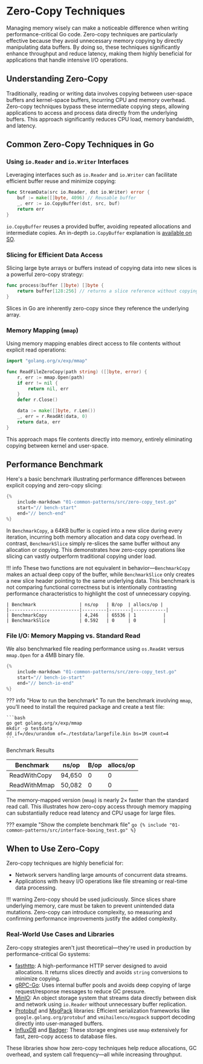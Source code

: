 # Zero-Copy Techniques

Managing memory wisely can make a noticeable difference when writing performance-critical Go code. Zero-copy techniques are particularly effective because they avoid unnecessary memory copying by directly manipulating data buffers. By doing so, these techniques significantly enhance throughput and reduce latency, making them highly beneficial for applications that handle intensive I/O operations.

## Understanding Zero-Copy

Traditionally, reading or writing data involves copying between user-space buffers and kernel-space buffers, incurring CPU and memory overhead. Zero-copy techniques bypass these intermediate copying steps, allowing applications to access and process data directly from the underlying buffers. This approach significantly reduces CPU load, memory bandwidth, and latency.

## Common Zero-Copy Techniques in Go

### Using `io.Reader` and `io.Writer` Interfaces

Leveraging interfaces such as `io.Reader` and `io.Writer` can facilitate efficient buffer reuse and minimize copying:

```go
func StreamData(src io.Reader, dst io.Writer) error {
	buf := make([]byte, 4096) // Reusable buffer
	_, err := io.CopyBuffer(dst, src, buf)
	return err
}
```

`io.CopyBuffer` reuses a provided buffer, avoiding repeated allocations and intermediate copies. An in-depth `io.CopyBuffer` explanation is [available on SO](https://stackoverflow.com/questions/71082021/what-exactly-is-buffer-last-parameter-in-io-copybuffer).

### Slicing for Efficient Data Access

Slicing large byte arrays or buffers instead of copying data into new slices is a powerful zero-copy strategy:

```go
func process(buffer []byte) []byte {
	return buffer[128:256] // returns a slice reference without copying
}
```

Slices in Go are inherently zero-copy since they reference the underlying array.

### Memory Mapping (`mmap`)

Using memory mapping enables direct access to file contents without explicit read operations:

```go
import "golang.org/x/exp/mmap"

func ReadFileZeroCopy(path string) ([]byte, error) {
	r, err := mmap.Open(path)
	if err != nil {
		return nil, err
	}
	defer r.Close()

	data := make([]byte, r.Len())
	_, err = r.ReadAt(data, 0)
	return data, err
}
```

This approach maps file contents directly into memory, entirely eliminating copying between kernel and user-space.

## Performance Benchmark

Here's a basic benchmark illustrating performance differences between explicit copying and zero-copy slicing:


```go
{%
    include-markdown "01-common-patterns/src/zero-copy_test.go"
    start="// bench-start"
    end="// bench-end"
%}
```

In `BenchmarkCopy`, a 64KB buffer is copied into a new slice during every iteration, incurring both memory allocation and data copy overhead. In contrast, `BenchmarkSlice` simply re-slices the same buffer without any allocation or copying. This demonstrates how zero-copy operations like slicing can vastly outperform traditional copying under load.

!!! info
	These two functions are not equivalent in behavior—`BenchmarkCopy` makes an actual deep copy of the buffer, while `BenchmarkSlice` only creates a new slice header pointing to the same underlying data. This benchmark is not comparing functional correctness but is intentionally contrasting performance characteristics to highlight the cost of unnecessary copying.

	| Benchmark                | ns/op   | B/op  | allocs/op |
	|--------------------------|---------|--------|------------|
	| BenchmarkCopy            | 4,246   | 65536 | 1          |
	| BenchmarkSlice           | 0.592   | 0     | 0          |


### File I/O: Memory Mapping vs. Standard Read

We also benchmarked file reading performance using `os.ReadAt` versus `mmap.Open` for a 4MB binary file.

```go
{%
    include-markdown "01-common-patterns/src/zero-copy_test.go"
    start="// bench-io-start"
    end="// bench-io-end"
%}
```

??? info "How to run the benchmark"
	To run the benchmark involving `mmap`, you’ll need to install the required package and create a test file:

	```bash
	go get golang.org/x/exp/mmap
	mkdir -p testdata
	dd if=/dev/urandom of=./testdata/largefile.bin bs=1M count=4
	```

Benchmark Results

| Benchmark                | ns/op   | B/op | allocs/op |
|--------------------------|---------|------|------------|
| ReadWithCopy             | 94,650  | 0    | 0          |
| ReadWithMmap             | 50,082  | 0    | 0          |

The memory-mapped version (`mmap`) is nearly 2× faster than the standard read call. This illustrates how zero-copy access through memory mapping can substantially reduce read latency and CPU usage for large files.

??? example "Show the complete benchmark file"
    ```go
    {% include "01-common-patterns/src/interface-boxing_test.go" %}
    ```

## When to Use Zero-Copy

Zero-copy techniques are highly beneficial for:

- Network servers handling large amounts of concurrent data streams.
- Applications with heavy I/O operations like file streaming or real-time data processing.

!!! warning
	Zero-copy should be used judiciously. Since slices share underlying memory, care must be taken to prevent unintended data mutations. Zero-copy can introduce complexity, so measuring and confirming performance improvements justify the added complexity.

### Real-World Use Cases and Libraries

Zero-copy strategies aren't just theoretical—they're used in production by performance-critical Go systems:

- [fasthttp](https://github.com/valyala/fasthttp): A high-performance HTTP server designed to avoid allocations. It returns slices directly and avoids `string` conversions to minimize copying.
- [gRPC-Go](https://github.com/grpc/grpc-go): Uses internal buffer pools and avoids deep copying of large request/response messages to reduce GC pressure.
- [MinIO](https://github.com/minio/minio): An object storage system that streams data directly between disk and network using `io.Reader` without unnecessary buffer replication.
- [Protobuf](https://github.com/protocolbuffers/protobuf) and [MsgPack](https://github.com/vmihailenco/msgpack) libraries: Efficient serialization frameworks like `google.golang.org/protobuf` and `vmihailenco/msgpack` support decoding directly into user-managed buffers.
- [InfluxDB](https://github.com/influxdata/influxdb) and [Badger](https://github.com/hypermodeinc/badger): These storage engines use `mmap` extensively for fast, zero-copy access to database files.

These libraries show how zero-copy techniques help reduce allocations, GC overhead, and system call frequency—all while increasing throughput.
